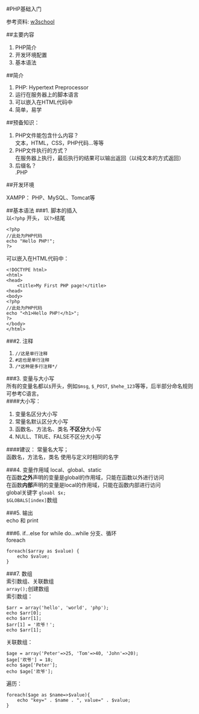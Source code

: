 #PHP基础入门

参考资料: [w3school](http://www.w3school.com.cn/php/index.asp)

##主要内容
1. PHP简介
2. 开发环境配置
3. 基本语法

##简介
1. PHP: Hypertext Preprocessor
2. 运行在服务器上的脚本语言
3. 可以嵌入在HTML代码中
4. 简单，易学

##预备知识：
1. PHP文件能包含什么内容？  
	文本，HTML，CSS，PHP代码...等等
2. PHP文件执行的方式？  
	在服务器上执行，最后执行的结果可以输出返回（以纯文本的方式返回）
3. 后缀名？  
	.PHP
	
##开发环境

XAMPP：
PHP、MySQL、Tomcat等

##基本语法
###1. 脚本的插入  
以`<?php` 开头， 以`?>`结尾  
```
<?php
//此处为PHP代码
echo "Hello PHP!";
?>
```
可以嵌入在HTML代码中：  
```
<!DOCTYPE html>
<html>
<head>
	<title>My First PHP page!</title>
<head>
<body>
<?php
//此处为PHP代码
echo "<h1>Hello PHP!</h1>";
?>
</body>
</html>
```
###2. 注释  
1. `//这是单行注释`
2. `#这也是单行注释`
3. `/*这种是多行注释*/`

###3. 变量与大小写  
所有的变量名都以`$`开头，例如`$msg`, `$_POST`, `$hehe_123`等等，后半部分命名规则可参考C语言。  
####大小写：
1. 变量名区分大小写
2. 常量名默认区分大小写
3. 函数名、方法名、类名 **不区分**大小写
4. NULL、TRUE、FALSE不区分大小写

####建议：
常量名大写；  
函数名，方法名，类名 使用与定义时相同的名字

###4. 变量作用域
local、global、static  
在函数**之外**声明的变量是global的作用域，只能在函数以外进行访问  
在函数**内部**声明的变量是local的作用域，只能在函数内部进行访问  
global关键字
`gloabl $x;`  
`$GLOBALS[index]`数组

###5. 输出  
echo 和 print  

###6. if...else for while do...while 分支、循环  
foreach  
```
foreach($array as $value) {
	echo $value;
}
```
###7. 数组  
索引数组、关联数组  
`array();`创建数组  
索引数组：
```
$arr = array('hello', 'world', 'php');
echo $arr[0];
echo $arr[1];
$arr[1] = '欢爷！';
echo $arr[1];
```
关联数组：
```
$age = array('Peter'=>25, 'Tom'=>40, 'John'=>20);
$age['欢爷'] = 18;
echo $age['Peter'];
echo $age['欢爷'];
```
遍历：
```
foreach($age as $name=>$value){
	echo "key=" . $name . ", value=" . $value;
}	
```
